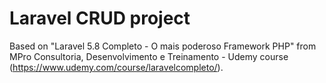 # Laravel CRUD project
Based on "Laravel 5.8 Completo - O mais poderoso Framework PHP" from MPro Consultoria, Desenvolvimento e Treinamento - Udemy course (https://www.udemy.com/course/laravelcompleto/).

